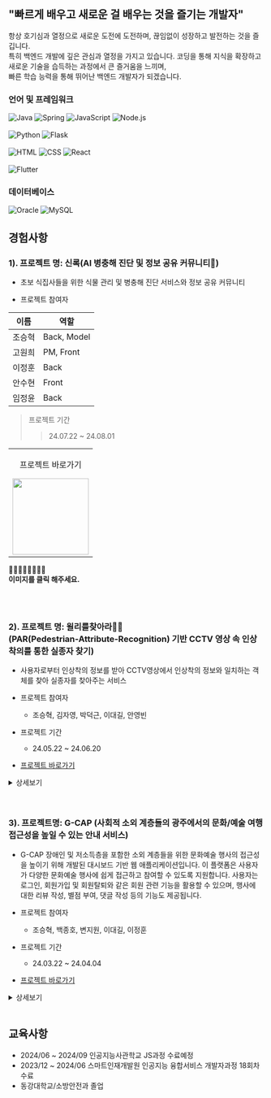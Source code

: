 ## "빠르게 배우고 새로운 걸 배우는 것을 즐기는 개발자"
항상 호기심과 열정으로 새로운 도전에 도전하며, 끊임없이 성장하고 발전하는 것을 즐깁니다. <br> 
특히 백엔드 개발에 깊은 관심과 열정을 가지고 있습니다. 코딩을 통해 지식을 확장하고 새로운 기술을 습득하는 과정에서 큰 즐거움을 느끼며, <br>
빠른 학습 능력을 통해 뛰어난 백엔드 개발자가 되겠습니다. <br>


### 언어 및 프레임워크
![Java](https://img.shields.io/badge/Java-ED8B00?style=for-the-badge&logo=openjdk&logoColor=white)
![Spring](https://img.shields.io/badge/Spring-6DB33F?style=for-the-badge&logo=spring&logoColor=white)
![JavaScript](https://img.shields.io/badge/JavaScript-F7DF1E?style=for-the-badge&logo=JavaScript&logoColor=black)
![Node.js](https://img.shields.io/badge/Node.js-43853D?style=for-the-badge&logo=node.js&logoColor=white)<br><br>
![Python](https://img.shields.io/badge/Python-3776AB?style=for-the-badge&logo=python&logoColor=white)
![Flask](https://img.shields.io/badge/Flask-000000?style=for-the-badge&logo=flask&logoColor=white)<br><br>
![HTML](https://img.shields.io/badge/HTML-239120?style=for-the-badge&logo=html5&logoColor=white)
![CSS](https://img.shields.io/badge/CSS-239120?style=for-the-badge&logo=css3&logoColor=white)
![React](https://img.shields.io/badge/React-61DAFB?style=for-the-badge&logo=react&logoColor=black)
<br><br>
![Flutter](https://img.shields.io/badge/Flutter-02569B?style=for-the-badge&logo=flutter&logoColor=white)


### 데이터베이스
![Oracle](https://img.shields.io/badge/Oracle-F80000?style=for-the-badge&logo=oracle&logoColor=white)
![MySQL](https://img.shields.io/badge/MySQL-00000F?style=for-the-badge&logo=mysql&logoColor=white)



## 경험사항

### 1). 프로젝트 명: 신록(AI 병충해 진단 및 정보 공유 커뮤니티🐛)
- 초보 식집사들을 위한 식물 관리 및 병충해 진단 서비스와 정보 공유 커뮤니티

- 프로젝트 참여자

| 이름 | 역할 |
| --- | --- |
| 조승혁 | Back, Model |
| 고원희 | PM, Front |
| 이정훈 | Back |
| 안수현 | Front |
| 임정윤 | Back |
 
> 프로젝트 기간
>> 24.07.22 ~ 24.08.01

<table>
  <tbody>
    <tr>
      <td>
        <p align="center">프로젝트 바로가기</p>
        <a href="https://github.com/J-sh1/shinrok" title="신록 프로젝트 바로가기">
          <img align="center" src="https://jsh-1.s3.ap-northeast-2.amazonaws.com/KakaoTalk_20240722_110615258.png" width="150" >
        </a>
      </td>
    </tr>
  </tbody>
</table>


🔺🔺🔺🔺🔺🔺🔺🔺 <br>
**이미지를 클릭 해주세요.**

  

 
<br>
<br>

### 2). 프로젝트 명: 윌리를찾아라👕👖<br>(PAR(Pedestrian-Attribute-Recognition) 기반 CCTV 영상 속 인상착의를 통한 실종자 찾기)
- 사용자로부터 인상착의 정보를 받아 CCTV영상에서 인상착의 정보와 일치하는 객체를 찾아 실종자를 찾아주는 서비스


- 프로젝트 참여자
  - 조승혁, 김자영, 박덕근, 이대길, 안영빈

- 프로젝트 기간
  - 24.05.22 ~ 24.06.20

- [프로젝트 바로가기](https://github.com/J-sh1/final_k18)
<details>
<summary>상세보기</summary>

# 목차
1. [서비스소개](#서비스소개)
2. [주요기능](#주요기능)
3. [시스템 아키텍처](#시스템-아키텍처)
4. [서비스 흐름도](#서비스-흐름도)
5. [화면구성(시연영상)](#화면구성시연영상)
6. [팀원역할](#팀원역할)
7. [초기 세팅](#초기-세팅)

## 서비스소개
사용자로부터 인상착의 정보를 받아 CCTV의 데이터에서 인상착의 정보와 일치한 객체를 찾아 실종자를 찾아주는 서비스

## 주요기능
1. 사용자로부터 인상착의 정보를 라디오 버튼으로 입력을 받음
2. 입력 받은 인상착의 정보를 DB 저장 및 모델로 전송
3. 모델이 입력받은 실종자 최종 위치를 기반으로 CCTV를 조회
4. 인상착의와 일치한 인물을 발견 시 해당 CCTV 화면 캡쳐 후 사용자에게 전송
5. 사용자는 캡쳐를 확인하여 실종자와 비교
6. CCTV 위치를 기반으로 실종자 위치로 이동하여 찾음
7. 부가적인 기능으로 인상착의 정보로 생성형 AI를 사용하여 포스터 생성
8. 다른 사용자가 포스터 사진으로 위치 제보 가능

## 시스템 아키텍처
![시스템 아키텍처](https://jsh-1.s3.ap-northeast-2.amazonaws.com/image.png)

## 서비스 흐름도
![서비스 흐름도](https://jsh-1.s3.ap-northeast-2.amazonaws.com/image-1.png)

## 화면구성(시연영상)
[시연 영상 보기](https://jsh-1.s3.ap-northeast-2.amazonaws.com/%EC%9C%8C%EB%A6%AC%EB%A5%BC%EC%B0%BE%EC%95%84%EB%9D%BC(%EA%B9%80%EC%9E%90%EC%98%81%ED%8C%80)+%EC%8B%9C%EC%97%B0+%EC%98%81%EC%83%81.mp4)

## 팀원역할
![팀원역할](https://jsh-1.s3.ap-northeast-2.amazonaws.com/image-2.png)

## 초기 세팅
### 1. Git 설치 및 사용자 등록
#### Git 설치
1. [Git 공식 사이트](https://git-scm.com/download/win/)에서 Git을 다운로드하여 설치합니다.

#### Git 사용자 등록
1. 터미널을 열고 다음 명령어를 실행합니다.
    ```sh
    git config --global user.name "Your Name"
    git config --global user.email "your.email@example.com"
    ```

#### 프로젝트 클론
1. [VSCode](https://code.visualstudio.com/download) 또는 [다른 IDE](https://www.cursor.com/)를 실행합니다.
2. 터미널 창을 엽니다.
3. 다음 명령어를 실행하여 프로젝트를 클론합니다.
    ```sh
    git clone https://github.com/memorygreen/final_project_K18.git
    ```

### 2. Front 실행 환경 구성
#### 노드 설치하기
1. [Node.js 공식 사이트](https://nodejs.org/en)에서 Node.js를 다운로드하여 설치합니다.

#### 프로젝트 설정
1. VSCode에서 `final_project_K18` 폴더를 엽니다.
2. 터미널에서 다음 명령어를 실행합니다.
    ```sh
    cd final_project_K18/front
    npm install
    npm start
    ```
3. `.env` 파일을 생성하여 보안 관련 코드를 작성합니다.

### 3. Back 실행 환경 구성
#### 파이썬 설치하기
1. [Python 공식 사이트](https://www.python.org/downloads/)에서 Python을 다운로드하여 설치합니다.

#### 프로젝트 설정
1. VSCode에서 `final_project_K18` 폴더를 엽니다.
2. `Ctrl + Shift + P`를 누르고 `>Python: Select Interpreter`를 선택합니다.
3. 파이썬 버전을 선택합니다.
4. 터미널에서 다음 명령어를 실행합니다.
    ```sh
    cd back
    pip install -r requirements.txt
    python app.py
    ```
5. 만약 `pip install` 명령어가 작동하지 않는다면 다음을 수행합니다.
    - 윈도우 검색창에 시스템 환경 변수 편집을 입력하고 엽니다.
    - 고급 탭에서 환경 변수를 클릭합니다.
    - 시스템 변수 목록에서 Path를 찾아 클릭한 후 편집을 클릭합니다.
    - 새로 만들기를 클릭하고 다음 경로를 추가합니다.
        ```sh
        C:\Users\{사용자이름}\AppData\Local\Programs\Python\Python312\Scripts
        ```
    - VSCode를 재실행하고 `final_project_K18` 폴더를 엽니다.
    - 터미널에서 해당 명령어를 다시 실행합니다.
        ```sh
        cd back
        pip install -r requirements.txt
        python app.py
        ```
    - 문제가 해결되지 않으면 컴퓨터를 재부팅합니다.
6. `.env` 파일을 생성하여 보안 관련 코드를 작성합니다.

### 4. Model 실행 환경 구성
#### 모델 설치
1. [모델 다운로드](https://www.dropbox.com/scl/fo/e1l7kwn6qdnu91auiw13m/AIQCWlAnK3vJwwoc7pgUak4?rlkey=1e6pwpoa3x14nk6fmg8ewhvva&st=8ydslwcc&dl=0) 링크를 클릭해서 모델을 설치합니다.
2. 모델을 설치한 후 프로젝트 폴더에 위치시킵니다.
3. 터미널에서 다음 명령어를 실행합니다.
    ```sh
    cd model
    pip install -r requirements.txt
    python app.py
    ```
4. `.env` 파일을 생성하여 보안 관련 코드를 작성합니다.

</details>
<br>
<br>

### 3). 프로젝트명: G-CAP (사회적 소외 계층들의 광주에서의 문화/예술 여행 접근성을 높일 수 있는 안내 서비스)
- G-CAP 장애인 및 저소득층을 포함한 소외 계층들을 위한 문화예술 행사의 접근성을 높이기 위해 개발된 대시보드 기반 웹 애플리케이션입니다. 이 플랫폼은 사용자가 다양한 문화예술 행사에 쉽게 접근하고 참여할 수 있도록 지원합니다. 사용자는 로그인, 회원가입 및 회원탈퇴와 같은 회원 관련 기능을 활용할 수 있으며, 행사에 대한 리뷰 작성, 별점 부여, 댓글 작성 등의 기능도 제공됩니다.

- 프로젝트 참여자
  - 조승혁, 백종호, 변지원, 이대길, 이정훈
- 프로젝트 기간
  - 24.03.22 ~ 24.04.04
 
- [프로젝트 바로가기](https://github.com/J-sh1/g-cap)

<details>
<summary>상세보기</summary>

# 목차
1. [서비스소개](#서비스소개)
2. [주요기능](#주요기능)
3. [시스템 아키텍처](#시스템-아키텍처)
4. [서비스 흐름도](#서비스흐름도)
5. [화면구성(시연영상)](#화면구성시연영상)
6. [팀원역할](#팀원역할)


## 서비스소개
사회적 소외 계층들의 광주에서의 문화/예술 여행 접근성을 높일 수 있는 안내 서비스

## 주요기능
1. 데이터 대시보드를 활용한 시각화된 정보 제공
2. 리뷰 작성 기능을 관광지에 대한 사용자의 경험 기반 실제 정보제공
3. 별점 기능으로 시각화 된 관광지 평점 확인 가능
4. 날씨 API 기능으로 여행의 질을 결정 짓는 날씨를 한눈에 확인 할 수 있음

## 시스템 아키텍처
![시스템 아키텍처](https://jsh-1.s3.ap-northeast-2.amazonaws.com/%ED%99%94%EB%A9%B4+%EC%BA%A1%EC%B2%98+2024-08-27+031531.png)

## 서비스 흐름도
![서비스 흐름도](https://jsh-1.s3.ap-northeast-2.amazonaws.com/%ED%99%94%EB%A9%B4+%EC%BA%A1%EC%B2%98+2024-08-27+030137.png)

## 화면구성(시연영상)
[시연 영상 보기](https://jsh-1.s3.ap-northeast-2.amazonaws.com/%EC%8B%9C%EC%97%B0%EC%98%81%EC%83%81.mp4)

## 팀원역할
![팀원역할](https://jsh-1.s3.ap-northeast-2.amazonaws.com/%ED%99%94%EB%A9%B4+%EC%BA%A1%EC%B2%98+2024-08-27+030320.png)


</details>
<br>




## 교육사항

- 2024/06 ~ 2024/09 인공지능사관학교 JS과정 수료예정
- 2023/12 ~ 2024/06 스마트인재개발원 인공지능 융합서비스 개발자과정 18회차 수료
- 동강대학교/소방안전과 졸업
